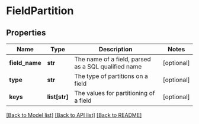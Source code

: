 # FieldPartition

## Properties
Name | Type | Description | Notes
------------ | ------------- | ------------- | -------------
**field_name** | **str** | The name of a field, parsed as a SQL qualified name | [optional] 
**type** | **str** | The type of partitions on a field | [optional] 
**keys** | **list[str]** | The values for partitioning of a field | [optional] 

[[Back to Model list]](../README.md#documentation-for-models) [[Back to API list]](../README.md#documentation-for-api-endpoints) [[Back to README]](../README.md)


